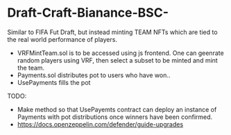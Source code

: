 # Draft-Craft-Bianance-BSC-
Similar to FIFA Fut Draft, but instead minting TEAM NFTs which are tied to the real world performance of players.


- VRFMintTeam.sol is to be accessed using js frontend.  One can geenrate random players using VRF, then select a subset to be minted and mint the team.
- Payments.sol distributes pot to users who have won..
- UsePayments fills the pot

TODO:
- Make method so that UsePayemts contract can deploy an instance of Payments with pot distributions once winners have been confirmed.
- https://docs.openzeppelin.com/defender/guide-upgrades

